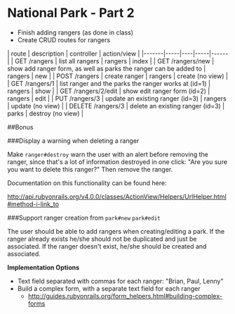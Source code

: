 # National Park - Part 2

* Finish adding rangers (as done in class)
* Create CRUD routes for rangers

| route | description | controller |  action/view |
|-------|-----|----|-----|------|
| GET /rangers | list all rangers | rangers | index |
| GET /rangers/new | show add ranger form, as well as parks the ranger can be added to | rangers | new |
| POST /rangers | create ranger | rangers | create (no view) |
| GET /rangers/1 | list ranger and the parks the ranger works at (id=1) | rangers | show |
| GET /rangers/2/edit | show edit ranger form (id=2) | rangers | edit |
| PUT /rangers/3 | update an existing ranger (id=3) | rangers | update (no view) |
| DELETE /rangers/3 | delete an existing ranger (id=3) | parks | destroy (no view) |

##Bonus

###Display a warning when deleting a ranger

Make `ranger#destroy` warn the user with an alert before removing the ranger, since that's a lot of information destroyed in one click: "Are you sure you want to delete this ranger?" Then remove the ranger.

Documentation on this functionality can be found here:

http://api.rubyonrails.org/v4.0.0/classes/ActionView/Helpers/UrlHelper.html#method-i-link_to

###Support ranger creation from `park#new` `park#edit`

The user should be able to add rangers when creating/editing a park. If the ranger already exists he/she should not be duplicated and just be associated. If the ranger doesn't exist, he/she should be created and associated.

**Implementation Options**

* Text field separated with commas for each ranger: "Brian, Paul, Lenny"
* Build a complex form, with a separate text field for each ranger
  * http://guides.rubyonrails.org/form_helpers.html#building-complex-forms
